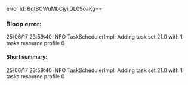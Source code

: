 error id: BqtBCWuMbCjyiiDL09oaKg==
### Bloop error:

25/06/17 23:59:40 INFO TaskSchedulerImpl: Adding task set 21.0 with 1 tasks resource profile 0
#### Short summary: 

25/06/17 23:59:40 INFO TaskSchedulerImpl: Adding task set 21.0 with 1 tasks resource profile 0
